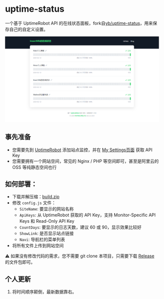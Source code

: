 # uptime-status

一个基于 UptimeRobot API 的在线状态面板，fork自[yb/uptime-status](https://github.com/yb/uptime-status)，用来保存自己的自定义设置。

![image-20240511144717613](README.assets/image-20240511144717613.png)

## 事先准备

- 您需要先到 [UptimeRobot](https://uptimerobot.com/ "UptimeRobot") 添加站点监控，并在 [My Settings页面](https://old.uptimerobot.com/dashboard?ref=beta-app#mySettings) 获取 API Key
- 您需要拥有一个网站空间，常见的 Nginx / PHP 等空间即可，甚至是阿里云的 OSS 等纯静态空间也行

## 如何部署：

- 下载并解压缩：[build.zip](https://github.com/insectmk/uptime-status/releases/latest/download/build.zip "build.zip") 
- 修改 `config.js` 文件：
   - `SiteName`: 要显示的网站名称
   - `ApiKeys`: 从 UptimeRobot 获取的 API Key，支持 Monitor-Specific API Keys 和 Read-Only API Key
   - `CountDays`: 要显示的日志天数，建议 60 或 90，显示效果比较好
   - `ShowLink`: 是否显示站点链接
   - `Navi`: 导航栏的菜单列表
- 将所有文件上传到网站空间

⚠️ 如果没有修改代码的需求，您不需要 git clone 本项目，只需要下载 [Release](https://github.com/yb/uptime-status/releases) 的文件包即可。

## 个人更新

1. 将时间顺序颠倒，最新数据靠右。


